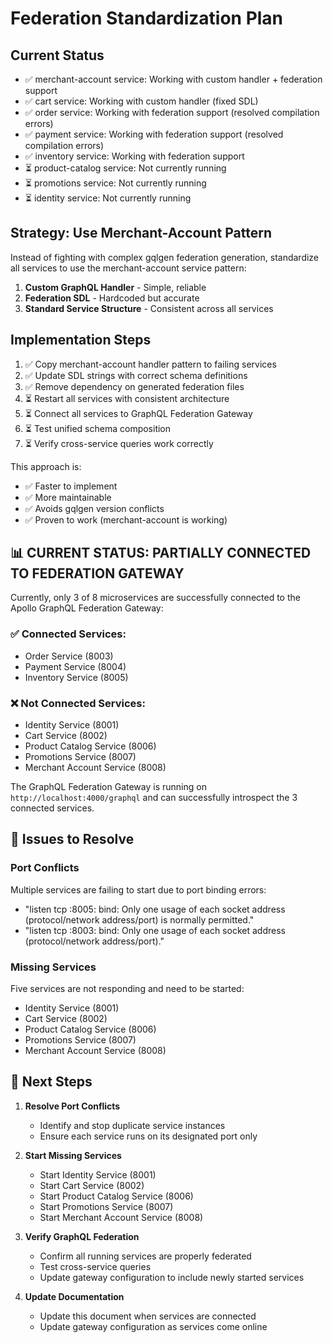 # Federation Standardization Plan

## Current Status
- ✅ merchant-account service: Working with custom handler + federation support
- ✅ cart service: Working with custom handler (fixed SDL)
- ✅ order service: Working with federation support (resolved compilation errors)
- ✅ payment service: Working with federation support (resolved compilation errors)
- ✅ inventory service: Working with federation support
- ⏳ product-catalog service: Not currently running
- ⏳ promotions service: Not currently running
- ⏳ identity service: Not currently running

## Strategy: Use Merchant-Account Pattern

Instead of fighting with complex gqlgen federation generation, standardize all services to use the merchant-account service pattern:

1. **Custom GraphQL Handler** - Simple, reliable
2. **Federation SDL** - Hardcoded but accurate
3. **Standard Service Structure** - Consistent across all services

## Implementation Steps

1. ✅ Copy merchant-account handler pattern to failing services
2. ✅ Update SDL strings with correct schema definitions
3. ✅ Remove dependency on generated federation files
4. ⏳ Restart all services with consistent architecture
5. ⏳ Connect all services to GraphQL Federation Gateway
6. ⏳ Test unified schema composition
7. ⏳ Verify cross-service queries work correctly

This approach is:
- ✅ Faster to implement
- ✅ More maintainable
- ✅ Avoids gqlgen version conflicts
- ✅ Proven to work (merchant-account is working)

## 📊 CURRENT STATUS: PARTIALLY CONNECTED TO FEDERATION GATEWAY

Currently, only 3 of 8 microservices are successfully connected to the Apollo GraphQL Federation Gateway:

### ✅ Connected Services:
- Order Service (8003)
- Payment Service (8004)
- Inventory Service (8005)

### ❌ Not Connected Services:
- Identity Service (8001)
- Cart Service (8002)
- Product Catalog Service (8006)
- Promotions Service (8007)
- Merchant Account Service (8008)

The GraphQL Federation Gateway is running on `http://localhost:4000/graphql` and can successfully introspect the 3 connected services.

## 🔧 Issues to Resolve

### Port Conflicts
Multiple services are failing to start due to port binding errors:
- "listen tcp :8005: bind: Only one usage of each socket address (protocol/network address/port) is normally permitted."
- "listen tcp :8003: bind: Only one usage of each socket address (protocol/network address/port)."

### Missing Services
Five services are not responding and need to be started:
- Identity Service (8001)
- Cart Service (8002)
- Product Catalog Service (8006)
- Promotions Service (8007)
- Merchant Account Service (8008)

## 🎯 Next Steps

1. **Resolve Port Conflicts**
   - Identify and stop duplicate service instances
   - Ensure each service runs on its designated port only

2. **Start Missing Services**
   - Start Identity Service (8001)
   - Start Cart Service (8002)
   - Start Product Catalog Service (8006)
   - Start Promotions Service (8007)
   - Start Merchant Account Service (8008)

3. **Verify GraphQL Federation**
   - Confirm all running services are properly federated
   - Test cross-service queries
   - Update gateway configuration to include newly started services

4. **Update Documentation**
   - Update this document when services are connected
   - Update gateway configuration as services come online